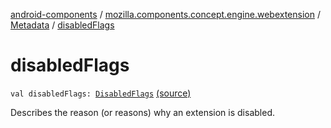 [android-components](../../index.md) / [mozilla.components.concept.engine.webextension](../index.md) / [Metadata](index.md) / [disabledFlags](./disabled-flags.md)

# disabledFlags

`val disabledFlags: `[`DisabledFlags`](../-disabled-flags/index.md) [(source)](https://github.com/mozilla-mobile/android-components/blob/master/components/concept/engine/src/main/java/mozilla/components/concept/engine/webextension/WebExtension.kt#L391)

Describes the reason (or reasons) why an extension is disabled.

